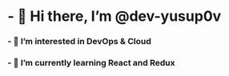 # - 👋 Hi there, I’m @dev-yusup0v
### - 👀 I’m interested in DevOps  & Cloud
### - 🌱 I’m currently learning React and Redux

<!---
dev-yusup0v/dev-yusup0v is a ✨ special ✨ repository because its `README.md` (this file) appears on your GitHub profile.
You can click the Preview link to take a look at your changes.
--->
